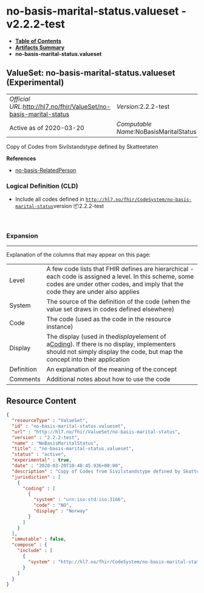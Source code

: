 # no-basis-marital-status.valueset - v2.2.2-test

* [**Table of Contents**](toc.md)
* [**Artifacts Summary**](artifacts.md)
* **no-basis-marital-status.valueset**

## ValueSet: no-basis-marital-status.valueset (Experimental) 

| | |
| :--- | :--- |
| *Official URL*:http://hl7.no/fhir/ValueSet/no-basis-marital-status | *Version*:2.2.2-test |
| Active as of 2020-03-20 | *Computable Name*:NoBasisMaritalStatus |

 
Copy of Codes from Sivilstandstype defined by Skatteetaten 

 **References** 

* [no-basis-RelatedPerson](StructureDefinition-no-basis-RelatedPerson.md)

### Logical Definition (CLD)

* Include all codes defined in [`http://hl7.no/fhir/CodeSystem/no-basis-marital-status`](CodeSystem-no-basis-marital-status.codesystem.md)version 📦2.2.2-test

 

### Expansion

-------

 Explanation of the columns that may appear on this page: 

| | |
| :--- | :--- |
| Level | A few code lists that FHIR defines are hierarchical - each code is assigned a level. In this scheme, some codes are under other codes, and imply that the code they are under also applies |
| System | The source of the definition of the code (when the value set draws in codes defined elsewhere) |
| Code | The code (used as the code in the resource instance) |
| Display | The display (used in the*display*element of a[Coding](http://hl7.org/fhir/R4/datatypes.html#Coding)). If there is no display, implementers should not simply display the code, but map the concept into their application |
| Definition | An explanation of the meaning of the concept |
| Comments | Additional notes about how to use the code |



## Resource Content

```json
{
  "resourceType" : "ValueSet",
  "id" : "no-basis-marital-status.valueset",
  "url" : "http://hl7.no/fhir/ValueSet/no-basis-marital-status",
  "version" : "2.2.2-test",
  "name" : "NoBasisMaritalStatus",
  "title" : "no-basis-marital-status.valueset",
  "status" : "active",
  "experimental" : true,
  "date" : "2020-03-20T10:48:45.936+00:00",
  "description" : "Copy of Codes from Sivilstandstype defined by Skatteetaten",
  "jurisdiction" : [
    {
      "coding" : [
        {
          "system" : "urn:iso:std:iso:3166",
          "code" : "NO",
          "display" : "Norway"
        }
      ]
    }
  ],
  "immutable" : false,
  "compose" : {
    "include" : [
      {
        "system" : "http://hl7.no/fhir/CodeSystem/no-basis-marital-status"
      }
    ]
  }
}

```
